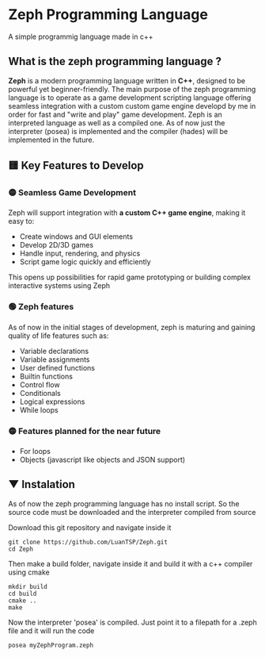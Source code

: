 # Zeph Programming Language

A simple programmig language made in c++

## What is the zeph programming language ?

**Zeph** is a modern programming language written in **C++**, designed to be powerful yet beginner-friendly. The main purpose of the zeph programming language is to operate as a game development scripting language offering seamless integration with a custom custom game engine developd by me in order for fast and "write and play" game development. Zeph is an interpreted language as well as a compiled one. As of now just the interpreter (posea) is implemented and the compiler (hades) will be implemented in the future.

## 🟨 Key Features to Develop

### 🟡 Seamless Game Development

Zeph will support integration with **a custom C++ game engine**, making it easy to:

- Create windows and GUI elements  
- Develop 2D/3D games  
- Handle input, rendering, and physics  
- Script game logic quickly and efficiently  

This opens up possibilities for rapid game prototyping or building complex interactive systems using Zeph

### 🟢 Zeph features

As of now in the initial stages of development, zeph is maturing and gaining quality of life features such as:  

- Variable declarations
- Variable assignments
- User defined functions
- Builtin functions
- Control flow
- Conditionals
- Logical expressions
- While loops

### 🟡 Features planned for the near future
- For loops
- Objects (javascript like objects and JSON support)

## ▼ Instalation

As of now the zeph programming language has no install script. So the source code must be downloaded and the interpreter compiled from source

Download this git repository and navigate inside it
```
git clone https://github.com/LuanTSP/Zeph.git
cd Zeph
```

Then make a build folder, navigate inside it and build it with a c++ compiler using cmake
```
mkdir build
cd build
cmake ..
make
```

Now the interpreter 'posea' is compiled. Just point it to a filepath for a .zeph file and it will run the code
```
posea myZephProgram.zeph
```